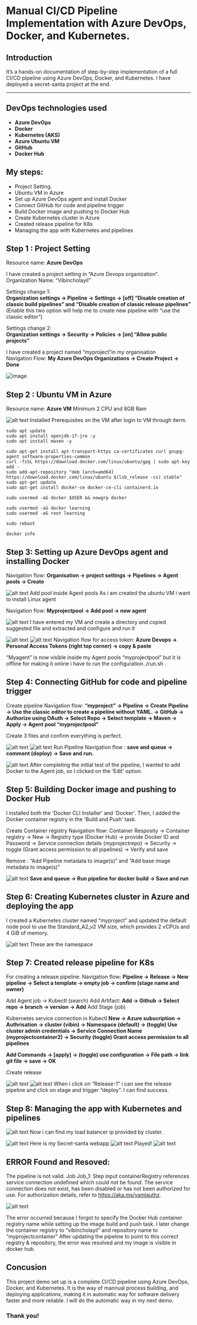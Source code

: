 # Manual CI/CD Pipeline Implementation with Azure DevOps, Docker, and Kubernetes.

## Introduction  
It’s a hands-on documentation of step-by-step implementation of a full CI/CD pipeline using Azure DevOps, Docker, and Kubernetes. I have deployed a secret-santa project at the end.  

---

## DevOps technologies used

- **Azure DevOps**
- **Docker**
- **Kubernetes (AKS)**
- **Azure Ubuntu VM**
- **GitHub**
- **Docker Hub**

## My steps:
 - Project Setting.
 - Ubuntu VM in Azure
 - Set up Azure DevOps agent and install Docker 
 - Connect GitHub for code and pipeline trigger 
 - Build Docker image and pushing to Docker Hub 
 - Create Kubernetes cluster in Azure 
 - Created release pipeline for K8s
 - Managing the app with Kubernetes and pipelines

## Step 1 : Project Setting  
Resource name: **Azure DevOps**

I have created a project setting in “Azure Devops organization”.   
Organization Name: “Vibincholayil”  

Settings change 1:  
**Organization settings → Pipeline → Settings → [off] “Disable creation of classic build pipelines” and “Disable creation of classic release pipelines”** (Enable this two option will help me to create new pipeline with “use the classic editor”)  

Settings change 2:  
**Organization settings → Security → Policies → [on] “Allow public projects”**

I have created a project named “myproject”in my organisation  
Navigation Flow: **My Azure DevOps Organizations → Create Project → Done**  

![image](https://github.com/user-attachments/assets/c7b463aa-b0f9-4d5e-8312-7af97a0e826e)

## Step 2 :  Ubuntu VM in Azure 
Resource name: **Azure VM**
Minimum 2 CPU and 8GB Ram

![alt text](images/2.png) 
Installed Prerequisites on the VM after login to VM through iterm.

```
sudo apt update
sudo apt install openjdk-17-jre -y
sudo apt install maven -y

sudo apt-get install apt-transport-https ca-certificates curl gnupg-agent software-properties-common
curl -fsSL https://download.docker.com/linux/ubuntu/gpg | sudo apt-key add -
sudo add-apt-repository "deb [arch=amd64] https://download.docker.com/linux/ubuntu $(lsb_release -cs) stable"
sudo apt-get update
sudo apt-get install docker-ce docker-ce-cli containerd.io

sudo usermod -aG docker $USER && newgrp docker

sudo usermod -aG docker learning
sudo usermod -aG root learning

sudo reboot

docker info

```
## Step 3: Setting up Azure DevOps agent and installing Docker 

Navigation flow: **Organisation → project settings → Pipelines → Agent pools → Create**  

![alt text](images/3.png) 
Add pool inside Agent pools
As i am created the ubuntu VM i want to install Linux agent

Navigation flow: **Myprojectpool → Add pool → new agent**

![alt text](images/4.png) 
I have entered my VM and create a directory  and copied suggested file and extracted and configure and run it 

![alt text](images/5.png) 
![alt text](images/6.png) 
Navigation flow for access token: **Azure Devops → Personal Access Tokens (right top corner) → copy & paste**  

“Myagent” is now visible inside my Agent pools “myprojectpool” but it is offline for making it online i have to run the configuration ./run.sh .

## Step 4: Connecting GitHub for code and pipeline trigger 
Create pipeline
Navigation flow: **“myproject” → Pipeline → Create Pipeline → Use the classic editor to create a pipeline without YAML. → GitHub → Authorize using OAuth → Select Repo → Select template → Maven → Apply → Agent pool “myprojectpool”**  

Create 3 files and confirm everything is perfect.

![alt text](images/7.png) 
![alt text](images/8.png)
Run Pipeline
Navigation flow : **save and queue → comment (deploy) → Save and run.**  

![alt text](images/9.png) 
After completing the initial test of the pipeline, I wanted to add Docker to the Agent job, so I clicked on the 'Edit' option.

## Step 5: Building Docker image and pushing to Docker Hub 

I installed both the 'Docker CLI Installer' and 'Docker'. Then, I added the Docker container registry in the 'Build and Push' task.

Create Container registry
Navigation flow: Container Resposity → Container registry → New → Registry type (Docker Hub) → provide Docker ID and Password → Service connection details (myprojectrepo) → Security → toggle (Grant access permission to all pipelines) → Verify and save

Remove : “Add Pipeline metadata to image(s)” and “Add base image metadata to image(s)”

![alt text](images/10.png) 
**Save and queue → Run pipeline for docker build → Save and run** 

## Step 6: Creating Kubernetes cluster in Azure and deploying the app 
I created a Kubernetes cluster named “myproject” and updated the default node pool to use the Standard_A2_v2 VM size, which provides 2 vCPUs and 4 GiB of memory.

![alt text](images/11.png) 
These are the namespace

## Step 7: Created release pipeline for K8s

For creating a release pipeline.
Navigation flow: **Pipeline → Release → New pipeline → Select a template → empty job → confirm (stage name and owner)**

Add Agent job → Kubectl (search) 
Add Artifact: **Add → Github → Select repo → branch → version → Add** 
Add Stage  (job)

Kubernetes service connection in Kubectl
**New → Azure subscription → Authrisation → cluster (vibin) → Namespace (default) → (toggle) Use cluster admin credentials → Service Connection Name (myprojectcontainer2) → Security (toggle) Grant access permission to all pipelines** 

**Add Commands → [apply] → (toggle) use configuration → File path → link git file → save → OK**

Create release

![alt text](images/12.png) 
![alt text](images/13.png) 
When i click on “Release-1” i can see the release pipeline and click on stage and trigger “deploy”. I can find success.

## Step 8: Managing the app with Kubernetes and pipelines 
![alt text](images/14.png) 
Now i can find my load balancer ip provided by cluster.

![alt text](images/15.png) 
Here is my Secret-santa webapp
![alt text](images/16.png) 
Played!
![alt text](images/17.png)

## ERROR Found and Resoved: 
The pipeline is not valid. Job Job_1: Step  input containerRegistry references service connection undefined which could not be found. The service connection does not exist, has been disabled or has not been authorized for use. For authorization details, refer to https://aka.ms/yamlauthz.

![alt text](images/18.png)

The error occurred because I forgot to specify the Docker Hub container registry name while setting up the image build and push task.
 I later change the container registry to “vibincholayil” and repository name to “myprojectcontainer”
After updating the pipeline to point to this correct registry & repository, the error was resolved and my image is visible in docker hub. 

## Concusion
This project demo set up is a complete CI/CD pipeline using Azure DevOps, Docker, and Kubernetes. It is the way of mannual process  building, and deploying applications, making it in automatic way for software delivery faster and more reliable. I will do the automatic way in my next demo.  

### Thank you!
